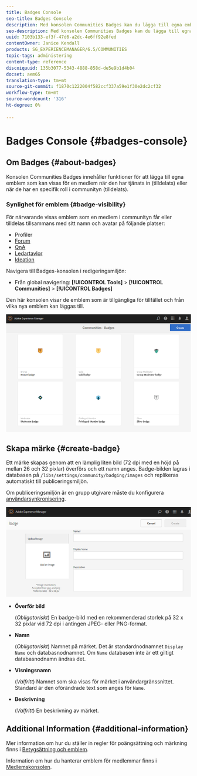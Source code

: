 ```yaml
---
title: Badges Console
seo-title: Badges Console
description: Med konsolen Communities Badges kan du lägga till egna emblem som kan visas för medlemmar när de har en viss roll i communityn (tilldelade) eller när de har en viss roll i communityn
seo-description: Med konsolen Communities Badges kan du lägga till egna emblem som kan visas för medlemmar när de har en viss roll i communityn (tilldelade) eller när de har en viss roll i communityn
uuid: 7103b133-ef3f-47d6-a2dc-4e6ff92e8fed
contentOwner: Janice Kendall
products: SG_EXPERIENCEMANAGER/6.5/COMMUNITIES
topic-tags: administering
content-type: reference
discoiquuid: 135b3077-5343-4888-858d-de5e9b1d4b04
docset: aem65
translation-type: tm+mt
source-git-commit: f1870c1222004f582ccf337a59e1f30e2dc2cf32
workflow-type: tm+mt
source-wordcount: '316'
ht-degree: 0%

---
```



# Badges Console {#badges-console}

## Om Badges {#about-badges}

Konsolen Communities Badges innehåller funktioner för att lägga till egna emblem som kan visas för en medlem när den har tjänats in (tilldelats) eller när de har en specifik roll i communityn (tilldelats).

### Synlighet för emblem {#badge-visibility}

För närvarande visas emblem som en medlem i communityn får eller tilldelas tillsammans med sitt namn och avatar på följande platser:

* Profiler
* [Forum](/help/communities/forum.md)
* [QnA](/help/communities/working-with-qna.md)
* [Ledartavlor](/help/communities/enabling-leaderboard.md)
* [Ideation](/help/communities/ideation-feature.md)

Navigera till Badges-konsolen i redigeringsmiljön:

* Från global navigering: **[!UICONTROL Tools]** > **[!UICONTROL Communities]** > **[!UICONTROL Badges]**

Den här konsolen visar de emblem som är tillgängliga för tillfället och från vilka nya emblem kan läggas till.

![badges-homepage](assets/badges-homepage.png)

## Skapa märke {#create-badge}

Ett märke skapas genom att en lämplig liten bild (72 dpi med en höjd på mellan 26 och 32 pixlar) överförs och ett namn anges. Badge-bilden lagras i databasen på `/libs/settings/community/badging/images` och replikeras automatiskt till publiceringsmiljön.

Om publiceringsmiljön är en grupp utgivare måste du konfigurera [användarsynkronisering](/help/communities/sync.md).

![badges-1](assets/badges-1.png)

* **Överför bild**

   (*Obligatoriskt*) En badge-bild med en rekommenderad storlek på 32 x 32 pixlar vid 72 dpi i antingen JPEG- eller PNG-format.

* **Namn**

   (*Obligatoriskt*) Namnet på märket. Det är standardnodnamnet `Display Name` och databasnodnamnet. Om `Name` databasen inte är ett giltigt databasnodnamn ändras det.

* **Visningsnamn**

   (*Valfritt*) Namnet som ska visas för märket i användargränssnittet. Standard är den oförändrade text som anges för `Name`.

* **Beskrivning**

   (*Valfritt*) En beskrivning av märket.

## Additional Information {#additional-information}

Mer information om hur du ställer in regler för poängsättning och märkning finns i [Betygsättning och emblem](/help/communities/implementing-scoring.md).

Information om hur du hanterar emblem för medlemmar finns i [Medlemskonsolen](/help/communities/members.md).

